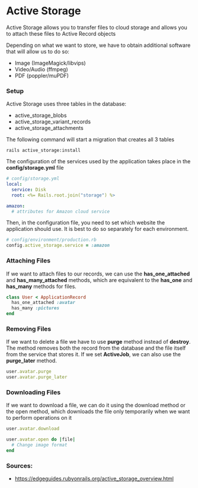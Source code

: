 # Active Storage

Active Storage allows you to transfer files to cloud storage and allows you to attach these files to Active Record objects

Depending on what we want to store, we have to obtain additional software that will allow us to do so:
- Image (ImageMagick/libvips)
- Video/Audio (ffmpeg)
- PDF (poppler/muPDF)

### Setup

Active Storage uses three tables in the database:

- active_storage_blobs
- active_storage_variant_records
- active_storage_attachments

The following command will start a migration that creates all 3 tables
```
rails active_storage:install
```

The configuration of the services used by the application takes place in the **config/storage.yml** file

``` yml
# config/storage.yml
local:
  service: Disk
  root: <%= Rails.root.join("storage") %>

amazon:
  # attributes for Amazon cloud service
```

Then, in the configuration file, you need to set which website the application should use. It is best to do so separately for each environment.

``` ruby
# config/environment/production.rb
config.active_storage.service = :amazon
```

### Attaching Files
If we want to attach files to our records, we can use the **has_one_attached** and **has_many_attached** methods, which are equivalent to the **has_one** and **has_many** methods for files.

``` Ruby
class User < ApplicationRecord
  has_one_attached :avatar
  has_many :pictures
end
```

### Removing Files

If we want to delete a file we have to use **purge** method instead of **destroy**. The method removes both the record from the database and the file itself from the service that stores it. If we set **ActiveJob**, we can also use the **purge_later** method.

``` Ruby
user.avatar.purge
user.avatar.purge_later
```
### Downloading Files

If we want to download a file, we can do it using the download method or the open method, which downloads the file only temporarily when we want to perform operations on it

``` Ruby
user.avatar.download

user.avatar.open do |file|
  # Change image format
end
```

### Sources:
- https://edgeguides.rubyonrails.org/active_storage_overview.html
